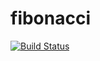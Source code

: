 # fibonacci
[![Build Status](http://ec2-52-1-224-108.compute-1.amazonaws.com/buildStatus/icon?job=fibonacci)](http://ec2-52-1-224-108.compute-1.amazonaws.com/job/fibonacci/)
